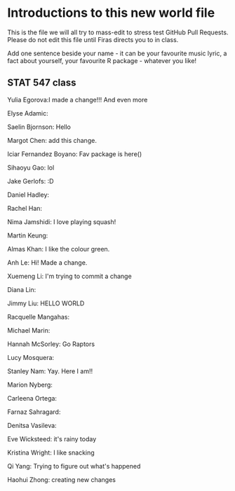 # Introductions to this new world file

This is the file we will all try to mass-edit to stress test GitHub Pull Requests.
Please do not edit this file until Firas directs you to in class.

Add one sentence beside your name - it can be your favourite music lyric, a fact about yourself, your favourite R package - whatever you like!

## STAT 547 class

Yulia Egorova:I made a change!!! And even more

Elyse Adamic: 

Saelin Bjornson: Hello

Margot Chen: add this change.

Iciar Fernandez Boyano: Fav package is here()

Sihaoyu Gao: lol

Jake Gerlofs: :D

Daniel Hadley: 

Rachel Han: 

Nima Jamshidi: I love playing squash!

Martin Keung: 

Almas Khan: I like the colour green.

Anh Le: Hi! Made a change.

Xuemeng Li: I'm trying to commit a change

Diana Lin: 

Jimmy Liu: HELLO WORLD

Racquelle Mangahas: 

Michael Marin: 

Hannah McSorley: Go Raptors 

Lucy Mosquera: 

Stanley Nam: Yay. Here I am!! 

Marion Nyberg: 

Carleena Ortega: 

Farnaz Sahragard: 

Denitsa Vasileva: 

Eve Wicksteed: it's rainy today

Kristina Wright: I like snacking

Qi Yang: Trying to figure out what's happened

Haohui Zhong: creating new changes
